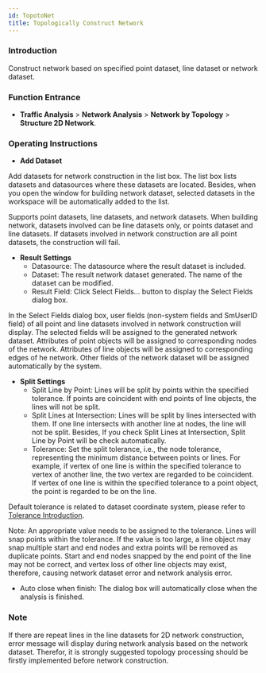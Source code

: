 ```yaml
---
id: TopotoNet
title: Topologically Construct Network
---
```

### Introduction

Construct network based on specified point dataset, line dataset or network dataset.

### Function Entrance

  * **Traffic Analysis** > **Network Analysis** > **Network by Topology** > **Structure 2D Network**.

### Operating Instructions

  * **Add Dataset**

Add datasets for network construction in the list box. The list box lists datasets and datasources where these datasets are located. Besides, when you open the window for building network dataset, selected datasets in the workspace will be automatically added to the list.

Supports point datasets, line datasets, and network datasets. When building network, datasets involved can be line datasets only, or points dataset and line datasets. If datasets involved in network construction are all point datasets, the construction will fail.

* **Result Settings**
  * Datasource: The datasource where the result dataset is included.
  * Dataset: The result network dataset generated. The name of the dataset can be modified.
  * Result Field: Click Select Fields... button to display the Select Fields dialog box. 

In the Select Fields dialog box, user fields (non-system fields and SmUserID field) of all point and line datasets involved in network construction will display. The selected fields will be assigned to the generated network dataset. Attributes of point objects will be assigned to corresponding nodes of the network. Attributes of line objects will be assigned to corresponding edges of he network. Other fields of the network dataset will be assigned automatically by the system.

* **Split Settings**
  * Split Line by Point: Lines will be split by points within the specified tolerance. If points are coincident with end points of line objects, the lines will not be split. 
  * Split Lines at Intersection: Lines will be split by lines intersected with them. If one line intersects with another line at nodes, the line will not be split. Besides, If you check Split Lines at Intersection, Split Line by Point will be check automatically.
  * Tolerance: Set the split tolerance, i.e., the node tolerance, representing the minimum distance between points or lines. For example, if vertex of one line is within the specified tolerance to vertex of another line, the two vertex are regarded to be coincident. If vertex of one line is within the specified tolerance to a point object, the point is regarded to be on the line. 

Default tolerance is related to dataset coordinate system, please refer to [Tolerance Introduction](../DataProcessing/Tolerance).

Note: An appropriate value needs to be assigned to the tolerance. Lines will snap points within the tolerance. If the value is too large, a line object may snap multiple start and end nodes and extra points will be removed as duplicate points. Start and end nodes snapped by the end point of the line may not be correct, and vertex loss of other line objects may exist, therefore, causing network dataset error and network analysis error.

* Auto close when finish: The dialog box will automatically close when the analysis is finished.

### Note

If there are repeat lines in the line datasets for 2D network construction, error message will display during network analysis based on the network dataset. Therefor, it is strongly suggested topology processing should be firstly implemented before network construction.
